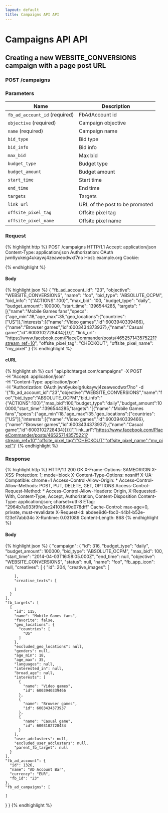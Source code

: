 ```yaml
---
layout: default
title: Campaigns API API
---
```


# Campaigns API API

## Creating a new WEBSITE_CONVERSIONS campaign with a page post URL

### POST /campaigns


### Parameters

Name | Description |
-----|-------------|
`fb_ad_account_id` (required) | FbAdAccount id |
`objective` (required) | Campaign objective |
`name` (required) | Campaign name |
`bid_type`  | Bid type |
`bid_info`  | Bid info |
`max_bid`  | Max bid |
`budget_type`  | Budget type |
`budget_amount`  | Budget amount |
`start_time`  | Start time |
`end_time`  | End time |
`targets`  | Targets |
`link_url`  | URL of the post to be promoted |
`offsite_pixel_tag`  | Offsite pixel tag |
`offsite_pixel_name`  | Offsite pixel name |

### Request

{% highlight http %}
POST /campaigns HTTP/1.1
Accept: application/json
Content-Type: application/json
Authorization: OAuth jwn6yukeig4ukaywj4zeaweodwxf7no
Host: example.org
Cookie: 

{% endhighlight %}

#### Body

{% highlight json %}
{
  "fb_ad_account_id": "23",
  "objective": "WEBSITE_CONVERSIONS",
  "name": "foo",
  "bid_type": "ABSOLUTE_OCPM",
  "bid_info": "{\"ACTIONS\":100}",
  "max_bid": 100,
  "budget_type": "daily",
  "budget_amount": 100000,
  "start_time": 1396544285,
  "targets": "[{\"name\":\"Mobile Games fans\",\"specs\":{\"age_min\":18,\"age_max\":35,\"geo_locations\":{\"countries\":[\"US\"]},\"interests\":[{\"name\":\"Video games\",\"id\":6003940339466},{\"name\":\"Browser games\",\"id\":6003434373937},{\"name\":\"Casual game\",\"id\":6003102728434}]}}]",
  "link_url": "https://www.facebook.com/PlaceCommander/posts/465257143575221?stream_ref=10",
  "offsite_pixel_tag": "CHECKOUT",
  "offsite_pixel_name": "my_pixel"
}
{% endhighlight %}

#### cURL

{% highlight sh %}
curl "api.pitchtarget.com/campaigns" -X POST \
	-H "Accept: application/json" \
	-H "Content-Type: application/json" \
	-H "Authorization: OAuth jwn6yukeig4ukaywj4zeaweodwxf7no" -d '{"fb_ad_account_id":"23","objective":"WEBSITE_CONVERSIONS","name":"foo","bid_type":"ABSOLUTE_OCPM","bid_info":"{\"ACTIONS\":100}","max_bid":100,"budget_type":"daily","budget_amount":100000,"start_time":1396544285,"targets":"[{\"name\":\"Mobile Games fans\",\"specs\":{\"age_min\":18,\"age_max\":35,\"geo_locations\":{\"countries\":[\"US\"]},\"interests\":[{\"name\":\"Video games\",\"id\":6003940339466},{\"name\":\"Browser games\",\"id\":6003434373937},{\"name\":\"Casual game\",\"id\":6003102728434}]}}]","link_url":"https://www.facebook.com/PlaceCommander/posts/465257143575221?stream_ref=10","offsite_pixel_tag":"CHECKOUT","offsite_pixel_name":"my_pixel"}'
{% endhighlight %}

### Response

{% highlight http %}
HTTP/1.1 200 OK
X-Frame-Options: SAMEORIGIN
X-XSS-Protection: 1; mode=block
X-Content-Type-Options: nosniff
X-UA-Compatible: chrome=1
Access-Control-Allow-Origin: *
Access-Control-Allow-Methods: POST, PUT, DELETE, GET, OPTIONS
Access-Control-Request-Method: *
Access-Control-Allow-Headers: Origin, X-Requested-With, Content-Type, Accept, Authorization, Content-Disposition
Content-Type: application/json; charset=utf-8
ETag: "2964b7a933f9fe0ac24103849d078dff"
Cache-Control: max-age=0, private, must-revalidate
X-Request-Id: abdee9d6-fbc0-44b1-b52e-f23e17abb34c
X-Runtime: 0.031089
Content-Length: 868
{% endhighlight %}

#### Body

{% highlight json %}
{
  "campaign": {
    "id": 316,
    "budget_type": "daily",
    "budget_amount": 100000,
    "bid_type": "ABSOLUTE_OCPM",
    "max_bid": 100,
    "start_time": "2014-04-03T16:58:05.000Z",
    "end_time": null,
    "objective": "WEBSITE_CONVERSIONS",
    "status": null,
    "name": "foo",
    "fb_app_icon": null,
    "creatives": [
      {
        "id": 204,
        "creative_images": [

        ],
        "creative_texts": [

        ]
      }
    ],
    "fb_targets": [
      {
        "id": 115,
        "name": "Mobile Games fans",
        "favorite": false,
        "geo_locations": {
          "countries": [
            "US"
          ]
        },
        "excluded_geo_locations": null,
        "genders": null,
        "age_min": 18,
        "age_max": 35,
        "languages": null,
        "interested_in": null,
        "broad_age": null,
        "interests": [
          {
            "name": "Video games",
            "id": 6003940339466
          },
          {
            "name": "Browser games",
            "id": 6003434373937
          },
          {
            "name": "Casual game",
            "id": 6003102728434
          }
        ],
        "user_adclusters": null,
        "excluded_user_adclusters": null,
        "parent_fb_target": null
      }
    ],
    "fb_ad_account": {
      "id": 1326,
      "name": "AD Account Bar",
      "currency": "EUR",
      "fb_id": "23"
    },
    "fb_ad_campaigns": [

    ]
  }
}
{% endhighlight %}

